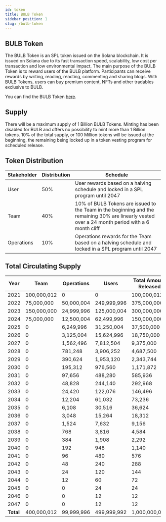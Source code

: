 ```yaml
---
id: token
title: BULB Token
sidebar_position: 1
slug: /bulb-token
---
```


## BULB Token

The BULB Token is an SPL token issued on the Solana blockchain. It is issued on Solana due to its fast transaction speed, scalability, low cost per transaction and low environmental impact. The main purpose of the BULB Token is to reward users of the BULB platform. Participants can receive rewards by writing, reading, reacting, commenting and sharing blogs. With BULB Tokens, users can buy premium content, NFTs and other tradables exclusive to BULB.

You can find the BULB Token [here](https://solscan.io/token/A6JVLMAjR1aeCfz3X2z4vVQ9GafYWVT75tC5V5qefja2).

## Supply

There will be a maximum supply of 1 Billion BULB Tokens. Minting has been disabled for BULB and offers no possibility to mint more than 1 Billion tokens. 10% of the total supply, or 100 Million tokens will be issued at the beginning, the remaining being locked up in a token vesting program for scheduled release.

## Token Distribution

| Stakeholder | Distribution | Schedule  |
| - | - | - |
| User | 50% | User rewards based on a halving schedule and locked in a SPL program until 2047 |
| Team | 40% | 10% of BULB Tokens are issued to the Team in the beginning and the remaining 30% are linearly vested over a 24 month period with a 6 month cliff |
| Operations | 10% | Operations rewards for the Team based on a halving schedule and locked in a SPL program until 2047 |

## Total Circulating Supply

<div style={{align: 'center'}}>

| Year  | Team        | Operations   | Users       | Total Amount Released   |
|------|------------|-------------|------------|------------------------|
| 2021  | 100,000,012 | 0            | 0           | 100,000,012             |
| 2022  | 75,000,000  | 50,000,004   | 249,999,996 | 375,000,000             |
| 2023  | 150,000,000 | 24,999,996   | 125,000,004 | 300,000,000             |
| 2024  | 75,000,000  | 12,500,004   | 62,499,996  | 150,000,000             |
| 2025  | 0           | 6,249,996    | 31,250,004  | 37,500,000              |
| 2026  | 0           | 3,125,004    | 15,624,996  | 18,750,000              |
| 2027  | 0           | 1,562,496    | 7,812,504   | 9,375,000               |
| 2028  | 0           | 781,248      | 3,906,252   | 4,687,500               |
| 2029  | 0           | 390,624      | 1,953,120   | 2,343,744               |
| 2030  | 0           | 195,312      | 976,560     | 1,171,872               |
| 2031  | 0           | 97,656       | 488,280     | 585,936                 |
| 2032  | 0           | 48,828       | 244,140     | 292,968                 |
| 2033  | 0           | 24,420       | 122,076     | 146,496                 |
| 2034  | 0           | 12,204       | 61,032      | 73,236                  |
| 2035  | 0           | 6,108        | 30,516      | 36,624                  |
| 2036  | 0           | 3,048        | 15,264      | 18,312                  |
| 2037  | 0           | 1,524        | 7,632       | 9,156                   |
| 2038  | 0           | 768          | 3,816       | 4,584                   |
| 2039  | 0           | 384          | 1,908       | 2,292                   |
| 2040  | 0           | 192          | 948         | 1,140                   |
| 2041  | 0           | 96           | 480         | 576                     |
| 2042  | 0           | 48           | 240         | 288                     |
| 2043  | 0           | 24           | 120         | 144                     |
| 2044  | 0           | 12           | 60          | 72                      |
| 2045  | 0           | 0            | 24          | 24                      |
| 2046  | 0           | 0            | 12          | 12                      |
| 2047  | 0           | 0            | 12          | 12                      |
| **Total** | 400,000,012 | 99,999,996   | 499,999,992 | 1,000,000,000           |

</div>